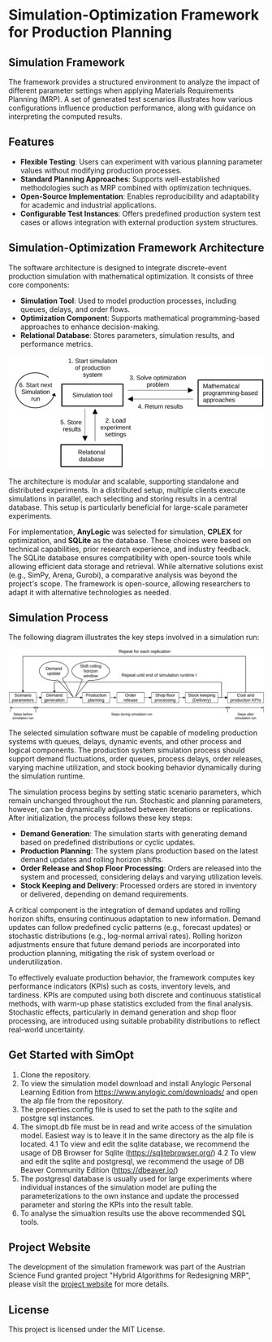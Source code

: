 # Simulation-Optimization Framework for Production Planning

## Simulation Framework
The framework provides a structured environment to analyze the impact of different parameter settings when applying Materials Requirements Planning (MRP). A set of generated test scenarios illustrates how various configurations influence production performance, along with guidance on interpreting the computed results.

## Features
- **Flexible Testing**: Users can experiment with various planning parameter values without modifying production processes.
- **Standard Planning Approaches**: Supports well-established methodologies such as MRP combined with optimization techniques.
- **Open-Source Implementation**: Enables reproducibility and adaptability for academic and industrial applications.
- **Configurable Test Instances**: Offers predefined production system test cases or allows integration with external production system structures.

## Simulation-Optimization Framework Architecture
The software architecture is designed to integrate discrete-event production simulation with mathematical optimization. It consists of three core components:
- **Simulation Tool**: Used to model production processes, including queues, delays, and order flows.
- **Optimization Component**: Supports mathematical programming-based approaches to enhance decision-making.
- **Relational Database**: Stores parameters, simulation results, and performance metrics.

![Simulation Framework Architecture](simulationarchitecture.png)

The architecture is modular and scalable, supporting standalone and distributed experiments. In a distributed setup, multiple clients execute simulations in parallel, each selecting and storing results in a central database. This setup is particularly beneficial for large-scale parameter experiments.

For implementation, **AnyLogic** was selected for simulation, **CPLEX** for optimization, and **SQLite** as the database. These choices were based on technical capabilities, prior research experience, and industry feedback. The SQLite database ensures compatibility with open-source tools while allowing efficient data storage and retrieval. While alternative solutions exist (e.g., SimPy, Arena, Gurobi), a comparative analysis was beyond the project's scope. The framework is open-source, allowing researchers to adapt it with alternative technologies as needed.

## Simulation Process
The following diagram illustrates the key steps involved in a simulation run:

![Simulation Process](simulationprocess.png)

The selected simulation software must be capable of modeling production systems with queues, delays, dynamic events, and other process and logical components. The production system simulation process should support demand fluctuations, order queues, process delays, order releases, varying machine utilization, and stock booking behavior dynamically during the simulation runtime.

The simulation process begins by setting static scenario parameters, which remain unchanged throughout the run. Stochastic and planning parameters, however, can be dynamically adjusted between iterations or replications. After initialization, the process follows these key steps:
- **Demand Generation**: The simulation starts with generating demand based on predefined distributions or cyclic updates.
- **Production Planning**: The system plans production based on the latest demand updates and rolling horizon shifts.
- **Order Release and Shop Floor Processing**: Orders are released into the system and processed, considering delays and varying utilization levels.
- **Stock Keeping and Delivery**: Processed orders are stored in inventory or delivered, depending on demand requirements.

A critical component is the integration of demand updates and rolling horizon shifts, ensuring continuous adaptation to new information. Demand updates can follow predefined cyclic patterns (e.g., forecast updates) or stochastic distributions (e.g., log-normal arrival rates). Rolling horizon adjustments ensure that future demand periods are incorporated into production planning, mitigating the risk of system overload or underutilization.

To effectively evaluate production behavior, the framework computes key performance indicators (KPIs) such as costs, inventory levels, and tardiness. KPIs are computed using both discrete and continuous statistical methods, with warm-up phase statistics excluded from the final analysis. Stochastic effects, particularly in demand generation and shop floor processing, are introduced using suitable probability distributions to reflect real-world uncertainty.

## Get Started with SimOpt
1. Clone the repository.
2. To view the simulation model download and install Anylogic Personal Learning Edition from https://www.anylogic.com/downloads/ and open the alp file from the repository.
3. The properties.config file is used to set the path to the sqlite and postgre sql instances.
4. The simopt.db file must be in read and write access of the simulation model. Easiest way is to leave it in the same directory as the alp file is located.
  4.1 To view and edit the sqlite database, we recommend the usage of DB Browser for Sqlite (https://sqlitebrowser.org/)
  4.2 To view and edit the sqlite and postgresql, we recommend the usage of DB Beaver Community Edition (https://dbeaver.io/)
5. The postgresql database is usually used for large experiments where individual instances of the simulation model are pulling the parameterizations to the own instance and update the processed parameter and storing the KPIs into the result table.
7. To analyse the simualtion results use the above recommended SQL tools.

## Project Website
The development of the simulation framework was part of the Austrian Science Fund granted project "Hybrid Algorithms for Redesigning MRP", please visit the [project website](https://coe-sp.fh-ooe.at/projekte/hybrid-algorithms-for-redesigning-mrp/) for more details.

## License
This project is licensed under the MIT License.

